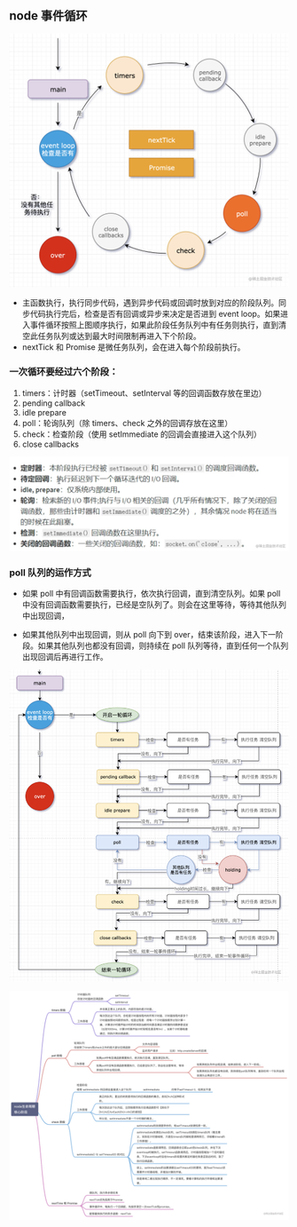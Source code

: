 ## node 事件循环

![node事件循环](./img/event-loop.png)

- 主函数执行，执行同步代码，遇到异步代码或回调时放到对应的阶段队列。同步代码执行完后，检查是否有回调或异步来决定是否进到 event loop。如果进入事件循环按照上图顺序执行，如果此阶段任务队列中有任务则执行，直到清空此任务队列或达到最大时间限制再进入下个阶段。
- nextTick 和 Promise 是微任务队列，会在进入每个阶段前执行。

### 一次循环要经过六个阶段：

1. timers：计时器（setTimeout、setInterval 等的回调函数存放在里边）
2. pending callback
3. idle prepare
4. poll：轮询队列（除 timers、check 之外的回调存放在这里）
5. check：检查阶段（使用 setImmediate 的回调会直接进入这个队列）
6. close callbacks

![6个阶段](./img/node.png)

### poll 队列的运作方式

- 如果 poll 中有回调函数需要执行，依次执行回调，直到清空队列。如果 poll 中没有回调函数需要执行，已经是空队列了。则会在这里等待，等待其他队列中出现回调，

- 如果其他队列中出现回调，则从 poll 向下到 over，结束该阶段，进入下一阶段。如果其他队列也都没有回调，则持续在 poll 队列等待，直到任何一个队列出现回调后再进行工作。

![事件循环](./img/event-loop2.png)

![事件循环](./img/node3.png)
